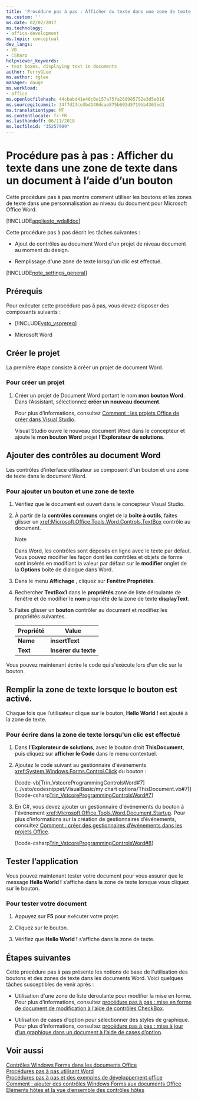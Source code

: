 ```yaml
---
title: 'Procédure pas à pas : Afficher du texte dans une zone de texte dans un document à l’aide d’un bouton'
ms.custom: ''
ms.date: 02/02/2017
ms.technology:
- office-development
ms.topic: conceptual
dev_langs:
- VB
- CSharp
helpviewer_keywords:
- text boxes, displaying text in documents
author: TerryGLee
ms.author: tglee
manager: douge
ms.workload:
- office
ms.openlocfilehash: 44cbabd41e40c0e157a75fa260985752e3d5e016
ms.sourcegitcommit: 34f7d23ce3bd140dcae875b602d5719bb4363ed1
ms.translationtype: MT
ms.contentlocale: fr-FR
ms.lasthandoff: 06/11/2018
ms.locfileid: "35257909"
---
```

# <a name="walkthrough-display-text-in-a-text-box-in-a-document-using-a-button"></a>Procédure pas à pas : Afficher du texte dans une zone de texte dans un document à l’aide d’un bouton
  Cette procédure pas à pas montre comment utiliser les boutons et les zones de texte dans une personnalisation au niveau du document pour Microsoft Office Word.  
  
 [!INCLUDE[appliesto_wdalldoc](../vsto/includes/appliesto-wdalldoc-md.md)]  
  
 Cette procédure pas à pas décrit les tâches suivantes :  
  
-   Ajout de contrôles au document Word d'un projet de niveau document au moment du design.  
  
-   Remplissage d'une zone de texte lorsqu'un clic est effectué.  
  
 [!INCLUDE[note_settings_general](../sharepoint/includes/note-settings-general-md.md)]  
  
## <a name="prerequisites"></a>Prérequis  
 Pour exécuter cette procédure pas à pas, vous devez disposer des composants suivants :  
  
-   [!INCLUDE[vsto_vsprereq](../vsto/includes/vsto-vsprereq-md.md)]  
  
-   Microsoft Word  
  
## <a name="create-the-project"></a>Créer le projet  
 La première étape consiste à créer un projet de document Word.  
  
### <a name="to-create-a-new-project"></a>Pour créer un projet  
  
1.  Créer un projet de Document Word portant le nom **mon bouton Word**. Dans l’Assistant, sélectionnez **créer un nouveau document**.  
  
     Pour plus d’informations, consultez [Comment : les projets Office de créer dans Visual Studio](../vsto/how-to-create-office-projects-in-visual-studio.md).  
  
     Visual Studio ouvre le nouveau document Word dans le concepteur et ajoute le **mon bouton Word** projet **l’Explorateur de solutions**.  
  
## <a name="add-controls-to-the-word-document"></a>Ajouter des contrôles au document Word  
 Les contrôles d'interface utilisateur se composent d'un bouton et une zone de texte dans le document Word.  
  
### <a name="to-add-a-button-and-a-text-box"></a>Pour ajouter un bouton et une zone de texte  
  
1.  Vérifiez que le document est ouvert dans le concepteur Visual Studio.  
  
2.  À partir de la **contrôles communs** onglet de la **boîte à outils**, faites glisser un <xref:Microsoft.Office.Tools.Word.Controls.TextBox> contrôle au document.  
  
    > [!NOTE]  
    >  Dans Word, les contrôles sont déposés en ligne avec le texte par défaut. Vous pouvez modifier les façon dont les contrôles et objets de forme sont insérés en modifiant la valeur par défaut sur le **modifier** onglet de la **Options** boîte de dialogue dans Word.  
  
3.  Dans le menu **Affichage** , cliquez sur **Fenêtre Propriétés**.  
  
4.  Rechercher **TextBox1** dans le **propriétés** zone de liste déroulante de fenêtre et de modifier le **nom** propriété de la zone de texte **displayText**.  
  
5.  Faites glisser un **bouton** contrôler au document et modifiez les propriétés suivantes.  
  
    |Propriété|Value|  
    |--------------|-----------|  
    |**Name**|**insertText**|  
    |**Text**|**Insérer du texte**|  
  
 Vous pouvez maintenant écrire le code qui s'exécute lors d'un clic sur le bouton.  
  
## <a name="populate-the-text-box-when-the-button-is-clicked"></a>Remplir la zone de texte lorsque le bouton est activé.  
 Chaque fois que l’utilisateur clique sur le bouton, **Hello World !** est ajouté à la zone de texte.  
  
### <a name="to-write-to-the-text-box-when-the-button-is-clicked"></a>Pour écrire dans la zone de texte lorsqu'un clic est effectué  
  
1.  Dans **l’Explorateur de solutions**, avec le bouton droit **ThisDocument**, puis cliquez sur **afficher le Code** dans le menu contextuel.  
  
2.  Ajoutez le code suivant au gestionnaire d'événements <xref:System.Windows.Forms.Control.Click> du bouton :  
  
     [!code-vb[Trin_VstcoreProgrammingControlsWord#7](../vsto/codesnippet/VisualBasic/my chart options/ThisDocument.vb#7)]
     [!code-csharp[Trin_VstcoreProgrammingControlsWord#7](../vsto/codesnippet/CSharp/Trin_VstcoreProgrammingControlsWordCS/ThisDocument.cs#7)]  
  
3.  En C#, vous devez ajouter un gestionnaire d'événements du bouton à l'événement <xref:Microsoft.Office.Tools.Word.Document.Startup>. Pour plus d’informations sur la création de gestionnaires d’événements, consultez [Comment : créer des gestionnaires d’événements dans les projets Office](../vsto/how-to-create-event-handlers-in-office-projects.md).  
  
     [!code-csharp[Trin_VstcoreProgrammingControlsWord#8](../vsto/codesnippet/CSharp/Trin_VstcoreProgrammingControlsWordCS/ThisDocument.cs#8)]  
  
## <a name="test-the-application"></a>Tester l’application  
 Vous pouvez maintenant tester votre document pour vous assurer que le message **Hello World !** s’affiche dans la zone de texte lorsque vous cliquez sur le bouton.  
  
### <a name="to-test-your-document"></a>Pour tester votre document  
  
1.  Appuyez sur **F5** pour exécuter votre projet.  
  
2.  Cliquez sur le bouton.  
  
3.  Vérifiez que **Hello World !** s’affiche dans la zone de texte.  
  
## <a name="next-steps"></a>Étapes suivantes  
 Cette procédure pas à pas présente les notions de base de l'utilisation des boutons et des zones de texte dans les documents Word. Voici quelques tâches susceptibles de venir après :  
  
-   Utilisation d'une zone de liste déroulante pour modifier la mise en forme. Pour plus d’informations, consultez [procédure pas à pas : mise en forme de document de modification à l’aide de contrôles CheckBox](../vsto/walkthrough-changing-document-formatting-using-checkbox-controls.md).  
  
-   Utilisation de cases d'option pour sélectionner des styles de graphique. Pour plus d’informations, consultez [procédure pas à pas : mise à jour d’un graphique dans un document à l’aide de cases d’option](../vsto/walkthrough-updating-a-chart-in-a-document-using-radio-buttons.md).  
  
## <a name="see-also"></a>Voir aussi  
 [Contrôles Windows Forms dans les documents Office](../vsto/windows-forms-controls-on-office-documents-overview.md)   
 [Procédures pas à pas utilisant Word](../vsto/walkthroughs-using-word.md)   
 [Procédures pas à pas et des exemples de développement office](../vsto/office-development-samples-and-walkthroughs.md)   
 [Comment : ajouter des contrôles Windows Forms aux documents Office](../vsto/how-to-add-windows-forms-controls-to-office-documents.md)   
 [Éléments hôtes et la vue d’ensemble des contrôles hôtes](../vsto/host-items-and-host-controls-overview.md)  
  
  